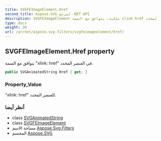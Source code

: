```yaml
---
title: SVGFEImageElement.Href
second_title: Aspose.SVG لمرجع .NET API
description: SVGFEImageElement ملكية. يتوافق مع السمة xlink href في العنصر المحدد.
type: docs
weight: 20
url: /ar/net/aspose.svg.filters/svgfeimageelement/href/
---
```

## SVGFEImageElement.Href property

يتوافق مع السمة "xlink: href" في العنصر المحدد.

```csharp
public SVGAnimatedString Href { get; }
```

### Property_Value

"xlink: href" للعنصر المحدد.

### أنظر أيضا

* class [SVGAnimatedString](../../../aspose.svg.datatypes/svganimatedstring/)
* class [SVGFEImageElement](../)
* مساحة الاسم [Aspose.Svg.Filters](../../svgfeimageelement/)
* المجسم [Aspose.SVG](../../../)


